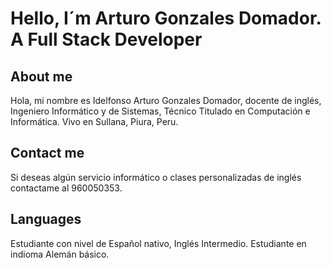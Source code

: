 # Hello, I´m Arturo Gonzales Domador. A Full Stack Developer
## About me

Hola, mi nombre es Idelfonso Arturo Gonzales Domador, docente de inglés, Ingeniero Informático y de Sistemas, Técnico Titulado en Computación e Informática. Vivo en Sullana, Piura, Peru.

## Contact me

Si deseas algún servicio informático o clases personalizadas de inglés contactame al 960050353.

## Languages
Estudiante con nivel de Español nativo, Inglés Intermedio.
Estudiante en indioma Alemán básico.
